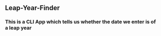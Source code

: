## Leap-Year-Finder
### This is a CLI App which tells us whether the date we enter is of a leap year
